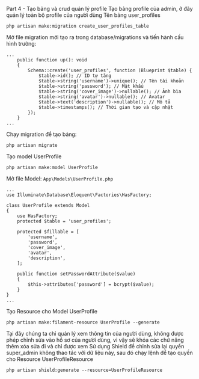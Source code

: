 Part 4 - Tạo bảng và crud quản lý profile
Tạo bảng profile của admin, ở đây quản lý toàn bộ profile của người dùng
Tên bảng user_profiles
```
php artisan make:migration create_user_profiles_table
```
Mở file migration mới tạo ra trong database/migrations và tiến hành cấu hình trường:
```
...
    public function up(): void
    {
        Schema::create('user_profiles', function (Blueprint $table) {
            $table->id(); // ID tự tăng
            $table->string('username')->unique(); // Tên tài khoản
            $table->string('password'); // Mật khẩu
            $table->string('cover_image')->nullable(); // Ảnh bìa
            $table->string('avatar')->nullable(); // Avatar
            $table->text('description')->nullable(); // Mô tả
            $table->timestamps(); // Thời gian tạo và cập nhật
        });
    }
...
```
Chạy migration để tạo bảng:
``` 
php artisan migrate
```
Tạo model UserProfile
```
php artisan make:model UserProfile
```
Mở file Model: ``` App\Models\UserProfile.php ```
```
...
use Illuminate\Database\Eloquent\Factories\HasFactory;

class UserProfile extends Model
{
    use HasFactory;
    protected $table = 'user_profiles';

    protected $fillable = [
        'username',
        'password',
        'cover_image',
        'avatar',
        'description',
    ];

    public function setPasswordAttribute($value)
    {
        $this->attributes['password'] = bcrypt($value);
    }
}
...
```
Tạo Resource cho Model UserProfile
```
php artisan make:filament-resource UserProfile --generate
```
Tại đây chúng ta chỉ quản lý xem thông tin của người dùng, không được phép chỉnh sửa vào hồ sơ của người dùng, vi vậy sẽ khóa các chứ năng thêm xóa sửa đi và chỉ được xem
Sử dụng Shield để chỉnh sửa lại quyền super_admin không thao tác với dữ liệu này, sau đó chạy lệnh để tạo quyền cho Resource UserProfileResource
```
php artisan shield:generate --resource=UserProfileResource
```
